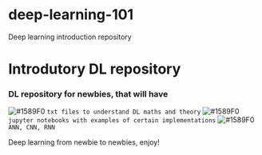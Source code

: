 # deep-learning-101
Deep learning introduction repository

# Introdutory DL repository

### DL repository for newbies, that will have

![#1589F0](https://placehold.it/15/1589F0/000000?text=+) `txt files to understand DL maths and theory`
![#1589F0](https://placehold.it/15/1589F0/000000?text=+) `jupyter notebooks with examples of certain implementations`
![#1589F0](https://placehold.it/15/1589F0/000000?text=+) `ANN, CNN, RNN`


Deep learning from newbie to newbies, enjoy!

